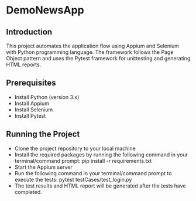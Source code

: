 # DemoNewsApp

## Introduction
This project automates the application flow using Appium and Selenium with Python programming language. The framework follows the Page Object pattern and uses the Pytest framework for unittesting and generating HTML reports.

## Prerequisites
* Install Python (version 3.x)
* Install Appium
* Install Selenium
* Install Pytest

## Running the Project
* Clone the project repository to your local machine
* Install the required packages by running the following command in your terminal/command prompt:
pip install -r requirements.txt
* Start the Appium server
* Run the following command in your terminal/command prompt to execute the tests:
pytest testCases/test_login.py
* The test results and HTML report will be generated after the tests have completed.
